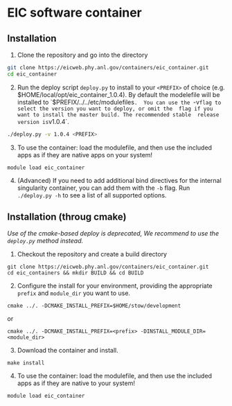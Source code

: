 EIC software container
============================================

Installation
------------

1. Clone the repository and go into the directory
```bash
git clone https://eicweb.phy.anl.gov/containers/eic_container.git
cd eic_container
```

2. Run the deploy script `deploy.py` to install to your `<PREFIX>` of choice 
   (e.g. $HOME/local/opt/eic_container_1.0.4). By default the
   modelefile will be installed to `$PREFIX/../../etc/modulefiles`. 
   You can use the `-v` flag to select the version you want to deploy, or omit the 
   flag if you want to install the master build. The recommended stable 
   release version is `v1.0.4`.
```bash
./deploy.py -v 1.0.4 <PREFIX>
```

3. To use the container: load the modulefile, and then use the included apps as if
   they are native apps on your system!
```
module load eic_container
```

4. (Advanced) If you need to add additional bind directives for the internal singularity container,
   you can add them with the `-b` flag. Run `./deploy.py -h` to see a list of all
   supported options.


Installation (throug cmake)
---------------------------

*Use of the cmake-based deploy is deprecated, We recommend to use the `deploy.py` method
instead.*

1. Checkout the repository and create a build directory
```
git clone https://eicweb.phy.anl.gov/containers/eic_container.git
cd eic_containers && mkdir BUILD && cd BUILD
```

2. Configure the install for your environment, providing the appropriate `prefix` and
   `module_dir` you want to use.
```
cmake ../. -DCMAKE_INSTALL_PREFIX=$HOME/stow/development
```
or
```
cmake ../. -DCMAKE_INSTALL_PREFIX=<prefix> -DINSTALL_MODULE_DIR=<module_dir>
```

3. Download the container and install.
```
make install
```

4. To use the container: load the modulefile, and then use the included apps as if
   they are native to your system!
```
module load eic_container
```

